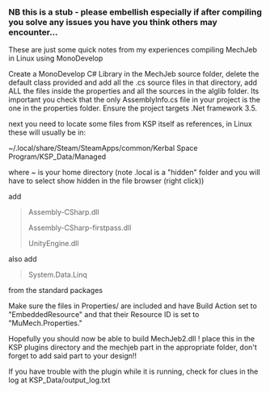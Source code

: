### NB this is a stub - please embellish especially if after compiling you solve any issues you have you think others may encounter... 

These are just some quick notes from my experiences compiling MechJeb in Linux using MonoDevelop

Create a MonoDevelop C# Library in the MechJeb source folder, delete the default class provided and add all the .cs source files in that directory, add ALL the files inside the properties and all the sources in the alglib folder. Its important you check that the only AssemblyInfo.cs file in your project is the one in the properties folder.  Ensure the project targets .Net framework 3.5.

next you need to locate some files from KSP itself as references, in Linux these will usually be in:

~/.local/share/Steam/SteamApps/common/Kerbal Space Program/KSP_Data/Managed

where ~ is your home directory (note .local is a "hidden" folder and you will have to select show hidden in the file browser (right click))

add

> Assembly-CSharp.dll
>
> Assembly-CSharp-firstpass.dll
>
> UnityEngine.dll


also add
> System.Data.Linq

from the standard packages

Make sure the files in Properties/ are included and have Build Action set to "EmbeddedResource" and that their Resource ID is set to "MuMech.Properties.<filename>"

Hopefully you should now be able to build MechJeb2.dll ! place this in the KSP plugins directory and the mechjeb part in the appropriate folder, don't forget to add said part to your design!!

If you have trouble with the plugin while it is running, check for clues in the log at KSP_Data/output_log.txt
